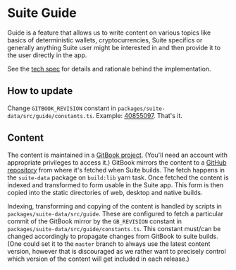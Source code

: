# Suite Guide

Guide is a feature that allows us to write content on various topics like basics of deterministic wallets, cryptocurrencies, Suite specifics or generally anything Suite user might be interested in and then provide it to the user directly in the app.

See the [tech spec](../specs/guide.md) for details and rationale behind the implementation.

## How to update

Change `GITBOOK_REVISION` constant in `packages/suite-data/src/guide/constants.ts`. Example: [40855097](https://github.com/trezor/trezor-suite/commit/408550979cd58e78df297e30fb32e45935529a80). That's it.

## Content

The content is maintained in a [GitBook project](https://app.gitbook.com/@trezor/s/suite-product-guide/). (You'll need an account with appropriate privileges to access it.) GitBook mirrors the content to a [GitHub repository](https://github.com/trezor/trezor-suite-guide) from where it's fetched when Suite builds. The fetch happens in the `suite-data` package on `build:lib` yarn task. Once fetched the content is indexed and transformed to form usable in the Suite app. This form is then copied into the static directories of web, desktop and native builds.

Indexing, transforming and copying of the content is handled by scripts in `packages/suite-data/src/guide`. These are configured to fetch a particular commit of the GitBook mirror by the `GB_REVISION` constant in `packages/suite-data/src/guide/constants.ts`. This constant must/can be changed accordingly to propagate changes from GitBook to suite builds. (One could set it to the `master` branch to always use the latest content version, however that is discouraged as we rather want to precisely control which version of the content will get included in each release.)
